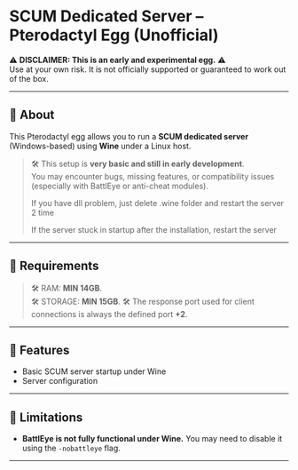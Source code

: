 # SCUM Dedicated Server – Pterodactyl Egg (Unofficial)

⚠️ **DISCLAIMER: This is an early and experimental egg.** ⚠️  
Use at your own risk. It is not officially supported or guaranteed to work out of the box.

---

## 📌 About

This Pterodactyl egg allows you to run a **SCUM dedicated server** (Windows-based) using **Wine** under a Linux host.

> 🛠️ This setup is **very basic and still in early development**.  
> You may encounter bugs, missing features, or compatibility issues (especially with BattlEye or anti-cheat modules).
>
> If you have dll problem, just delete .wine folder and restart the server 2 time
>
> If the server stuck in startup after the installation, restart the server

---

## 📌 Requirements

> 🛠️ RAM: **MIN 14GB**.  
> 🛠️ STORAGE: **MIN 15GB**.
> 🛠️ The response port used for client connections is always the defined port **+2**. 
---

## 🚀 Features

- Basic SCUM server startup under Wine
- Server configuration

---

## 🚫 Limitations

- **BattlEye is not fully functional under Wine.** You may need to disable it using the `-nobattleye` flag.

---

